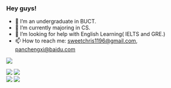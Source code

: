 <!-- ### Hi there 👋 -->

<!--
**Sweet196/Sweet196** is a ✨ _special_ ✨ repository because its `README.md` (this file) appears on your GitHub profile.

Here are some ideas to get you started:

- 🔭 I’m currently working on ...
- 🌱 I’m currently learning ...
- 👯 I’m looking to collaborate on ...
- 🤔 I’m looking for help with ...
- 💬 Ask me about ...
- 📫 How to reach me: ...
- 😄 Pronouns: ...
- ⚡ Fun fact: ...
-->

### Hey guys!
- 🔭 I’m an undergraduate in BUCT.
- 🌱 I’m currently majoring in CS.
- 🤔 I’m looking for help with English Learning( IELTS and GRE.)
- 📫 How to reach me: sweetchris1196@gmail.com, panchengxi@baidu.com

![](http://github-profile-summary-cards.vercel.app/api/cards/profile-details?username=Sweet196&theme=calm)



<div> 
  <img src="http://github-profile-summary-cards.vercel.app/api/cards/repos-per-language?username=Sweet196&theme=calm" />
  <img src="http://github-profile-summary-cards.vercel.app/api/cards/most-commit-language?username=Sweet196&theme=calm" />
</div>

<div> 
  <img src="http://github-profile-summary-cards.vercel.app/api/cards/stats?username=Sweet196&theme=calm" />
  <img src="http://github-profile-summary-cards.vercel.app/api/cards/productive-time?username=Sweet196&theme=calm" />
</div>

